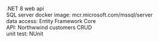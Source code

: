 .NET 8 web api  
SQL server docker image: mcr.microsoft.com/mssql/server  
data access: Entity Framework Core  
API: Northwwind customers CRUD  
unit test: NUnit
